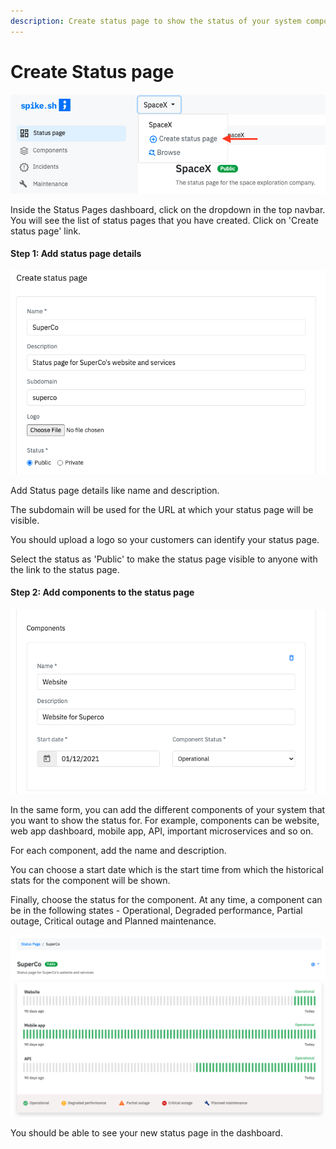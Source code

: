 ```yaml
---
description: Create status page to show the status of your system components.
---
```


# Create Status page

![](<../.gitbook/assets/create status page 1.png>)

Inside the Status Pages dashboard, click on the dropdown in the top navbar. You will see the list of status pages that you have created. Click on 'Create status page' link.

#### Step 1: Add status page details

![](<../.gitbook/assets/create status page 2 - 1.png>)

Add Status page details like name and description.&#x20;

The subdomain will be used for the URL at which your status page will be visible.

You should upload a logo so your customers can identify your status page.&#x20;

Select the status as 'Public' to make the status page visible to anyone with the link to the status page. &#x20;

#### Step 2: Add components to the status page

![](<../.gitbook/assets/create status page 2 - 2.png>)

In the same form, you can add the different components of your system that you want to show the status for. For example, components can be website, web app dashboard, mobile app, API, important microservices and so on.&#x20;

For each component, add the name and description.&#x20;

You can choose a start date which is the start time from which the historical stats for the component will be shown. &#x20;

Finally, choose the status for the component. At any time, a component can be in the following states - Operational, Degraded performance, Partial outage, Critical outage and Planned maintenance.&#x20;

![](<../.gitbook/assets/create status page 3.png>)

You should be able to see your new status page in the dashboard.&#x20;

